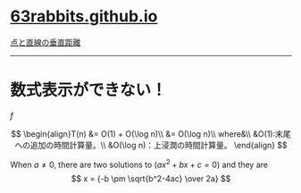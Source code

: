 # [63rabbits.github.io](https://63rabbits.github.io)

[点と直線の垂直距離](next/x.html)


---

数式表示ができない！
===

$f$

$$
\begin{align}T(n) &= O(1) + O(\log n)\\
&= O(\log n)\\
where&\\
&O(1):末尾への追加の時間計算量。\\
&O(\log n)：上浸潤の時間計算量。
\end{align}
$$


When $a \ne 0$, there are two solutions
to $(ax^2 + bx + c = 0)$ and they are 
$$ x = {-b \pm \sqrt{b^2-4ac} \over 2a} $$

